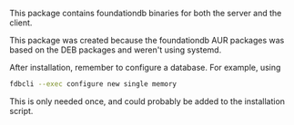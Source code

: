 This package contains foundationdb binaries for both the server and the client.

This package was created because the foundationdb AUR packages was based on the
DEB packages and weren't using systemd.

After installation, remember to configure a database. For example, using

```bash
fdbcli --exec configure new single memory
```
This is only needed once, and could probably be added to the installation script.
